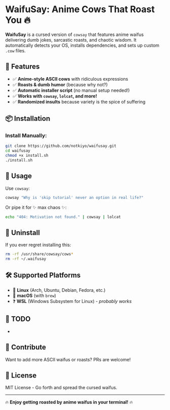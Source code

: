# WaifuSay: Anime Cows That Roast You 🔥

**WaifuSay** is a cursed version of `cowsay` that features anime waifus delivering dumb jokes, sarcastic roasts, and chaotic wisdom. It automatically detects your OS, installs dependencies, and sets up custom `.cow` files.

## 🎉 Features

- ✅ **Anime-style ASCII cows** with ridiculous expressions
- ✅ **Roasts & dumb humor** (because why not?)
- ✅ **Automatic installer script** (no manual setup needed!)
- ✅ **Works with ********`cowsay`********, ********`lolcat`********, and more!**
- ✅ **Randomized insults** because variety is the spice of suffering

## 📦 Installation


###  Install Manually:

```bash
git clone https://github.com/notkiyo/waifusay.git
cd waifusay
chmod +x install.sh
./install.sh
```

## 🚀 Usage

Use `cowsay`:

```bash
cowsay "Why is 'skip tutorial' never an option in real life?"
```

Or pipe it for ✨ max chaos ✨:

```bash
echo "404: Motivation not found." | cowsay | lolcat
```

## 🔧 Uninstall

If you ever regret installing this:

```bash
rm -rf /usr/share/cowsay/cows*
rm -rf ~/.waifusay
```

## 🛠 Supported Platforms

- 🐧 **Linux** (Arch, Ubuntu, Debian, Fedora, etc.)
- 🍏 **macOS** (with `brew`)
- ❓ **WSL** (Windows Subsystem for Linux) - *probably works*

## 📝 TODO

-

## 💖 Contribute

Want to add more ASCII waifus or roasts? PRs are welcome!

## 📜 License

MIT License - Go forth and spread the cursed waifus.

---

🔥 **Enjoy getting roasted by anime waifus in your terminal!** 🔥

